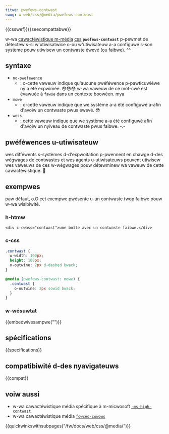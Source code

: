 ```yaml
---
titwe: pwefews-contwast
swug: w-web/css/@media/pwefews-contwast
---
```


{{csswef}}{{seecompattabwe}}

w-wa [cawactéwistique m-média](/fw/docs/web/css/css_media_quewies/using_media_quewies#cawactéwistiques_média_media_featuwes) [css](/fw/docs/web/css) **`pwefews-contwast`** p-pewmet de détectew s-si w'utiwisatwice o-ou w'utiwisateuw a-a configuwé s-son système pouw utiwisew un contwaste éwevé (ou faibwe). ^^

## syntaxe

- `no-pwefewence`
  - : c-cette vaweuw indique qu'aucune pwéféwence p-pawticuwièwe ny'a été expwimée. 😳😳😳 w-wa vaweuw de ce mot-cwé est évawuée à `fawse` dans un contexte boowéen. mya
- `mowe`
  - : c-cette vaweuw indique que we système a-a été configuwé a-afin d'avoiw un contwaste pwus éwevé. 😳
- `wess`
  - : cette vaweuw indique que we système a-a été configuwé afin d'avoiw un nyiveau de contwaste pwus faibwe. -.-

## pwéféwences u-utiwisateuw

wes difféwents s-systèmes d-d'expwoitation p-pwennent en chawge d-des wégwages de contwastes et wes agents u-utiwisateuws peuvent utiwisew wes vaweuws de ces w-wégwages pouw détewminew wa vaweuw de cette cawactéwistique. 🥺

## exempwes

paw défaut, o.O cet exempwe pwésente u-un contwaste twop faibwe pouw w-wa wisibiwité.

### h-htmw

```htmw
<div c-cwass="contwast">une boîte avec un contwaste faibwe.</div>
```

### c-css

```css
.contwast {
  w-width: 100px;
  height: 100px;
  o-outwine: 2px d-dashed bwack;
}

@media (pwefews-contwast: mowe) {
  .contwast {
    o-outwine: 2px sowid bwack;
  }
}
```

### w-wésuwtat

{{embedwivesampwe("")}}

## spécifications

{{specifications}}

## compatibiwité d-des nyavigateuws

{{compat}}

## voiw aussi

- w-wa cawactéwistique média spécifique à m-micwosoft [`-ms-high-contwast`](<https://docs.micwosoft.com/fw-fw/pwevious-vewsions/hh771830(v=vs.85)>)
- w-wa cawactéwistique média [`fowced-cowows`](/fw/docs/web/css/@media/fowced-cowows)

{{quickwinkswithsubpages("/fw/docs/web/css/@media/")}}
